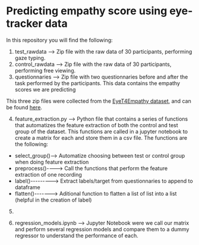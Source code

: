 # Predicting empathy score using eye-tracker data
In this repository you will find the following:


1. test_rawdata --> Zip file with the raw data of 30 participants, performing gaze typing.
2. control_rawdata --> Zip file with the raw data of 30 participants, performing free viewing.
3. questionnaries --> Zip file with two questionnaries before and after the task performed by the participants. This data contains the empathy scores we are predicting

This three zip files were collected from the [EyeT4Empathy dataset](https://www.ncbi.nlm.nih.gov/pmc/articles/PMC9719458/), and can be found [here](https://drive.google.com/drive/folders/1SlvDzPxx-vHP3nCmTyEXrUPao6pRYPcA?usp=share_link).

4. feature_extraction.py --> Python file that contains a series of functions that automatizes the feature extraction of both the control and test group of the dataset.
This functions are called in a jupyter notebook to create a matrix for each and store them in a csv file. The functions are the following:
- select_group()--> Automatize choosing between test or control group when doing feature extraction
- preprocess()----> Call the functions that perform the feature extraction of one recording
- label()---------> Extract labels/target from questionnaries to append to dataframe
- flatten()-------> Aditional function to flatten a list of list into a list (helpful in the creation of label)

5. 

6. regression_models.ipynb --> Jupyter Notebook were we call our matrix and perform several regression models and compare them to a dummy regressor to understand the performance of each. 
